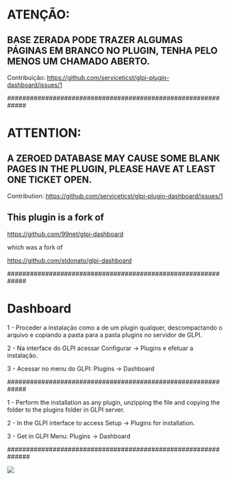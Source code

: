 # ATENÇÃO: 
## BASE ZERADA PODE TRAZER ALGUMAS PÁGINAS EM BRANCO NO PLUGIN, TENHA PELO MENOS UM CHAMADO ABERTO.
Contribuição: https://github.com/serviceticst/glpi-plugin-dashboard/issues/1 

#############################################################

# ATTENTION: 
## A ZEROED DATABASE MAY CAUSE SOME BLANK PAGES IN THE PLUGIN, PLEASE HAVE AT LEAST ONE TICKET OPEN.
Contribution: https://github.com/serviceticst/glpi-plugin-dashboard/issues/1

##  This plugin is a fork of

https://github.com/99net/glpi-dashboard

which was a fork of

https://github.com/stdonato/glpi-dashboard

#############################################################

# Dashboard


1 - Proceder a instalação como a de um plugin qualquer, descompactando o arquivo e copiando a pasta para a pasta plugins no servidor de GLPI.

2 - Na interface do GLPI acessar Configurar -> Plugins e efetuar a instalação.

3 - Acessar no menu do GLPI: Plugins -> Dashboard

#############################################################

1 - Perform the installation as any plugin, unzipping the file and copying the folder to the plugins folder in GLPI server.

2 - In the GLPI interface to access Setup -> Plugins for installation.

3 - Get in GLPI Menu: Plugins -> Dashboard

##############################################################

![](https://sourceforge.net/p/glpidashboard/screenshot/GLPI_-_Dashboard_-_Home.png)
